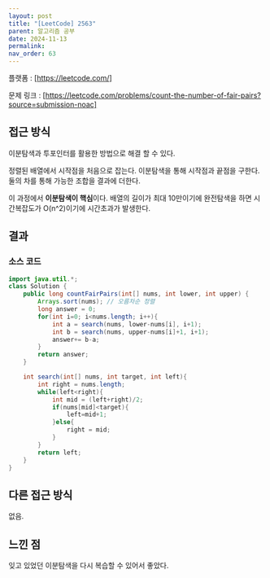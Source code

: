 ```yaml
---
layout: post
title: "[LeetCode] 2563"
parent: 알고리즘 공부
date: 2024-11-13
permalink:
nav_order: 63
---
```


플랫폼 : [https://leetcode.com/]

문제 링크 : [https://leetcode.com/problems/count-the-number-of-fair-pairs?source=submission-noac]

## 접근 방식

이분탐색과 투포인터를 활용한 방법으로 해결 할 수 있다.

정렬된 배열에서 시작점을 처음으로 잡는다. 이분탐색을 통해 시작점과 끝점을 구한다.  
둘의 차를 통해 가능한 조합을 결과에 더한다.

이 과정에서 **이분탐색이 핵심**이다. 배열의 길이가 최대 10만이기에
완전탐색을 하면 시간복잡도가 O(n^2)이기에 시간초과가 발생한다.

## 결과

### 소스 코드

```java
import java.util.*;
class Solution {
    public long countFairPairs(int[] nums, int lower, int upper) {
        Arrays.sort(nums); // 오름차순 정렬
        long answer = 0;
        for(int i=0; i<nums.length; i++){
            int a = search(nums, lower-nums[i], i+1);
            int b = search(nums, upper-nums[i]+1, i+1);
            answer+= b-a;
        }
        return answer;
    }

    int search(int[] nums, int target, int left){
        int right = nums.length;
        while(left<right){
            int mid = (left+right)/2;
            if(nums[mid]<target){
                left=mid+1;
            }else{
                right = mid;
            }
        }
        return left;
    }
}
```

## 다른 접근 방식

없음.

## 느낀 점

잊고 있었던 이분탐색을 다시 복습할 수 있어서 좋았다.

[https://leetcode.com/problems/count-the-number-of-fair-pairs?source=submission-noac]: https://leetcode.com/problems/count-the-number-of-fair-pairs?source=submission-noac
[https://leetcode.com/]: https://leetcode.com/
